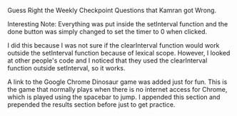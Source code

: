 Guess Right the Weekly Checkpoint Questions that Kamran got Wrong.

Interesting Note:  Everything was put inside the setInterval function 
and the done button was simply changed to set the timer to 0 when clicked.

I did this because I was not sure if the clearInterval function would work 
outside the setInterval function because of lexical scope.  However, I looked 
at other people's code and I noticed that they used the clearInterval function
outside setInterval, so it works.

A link to the Google Chrome Dinosaur game was added just for fun.  This is the game 
that normally plays when there is no internet access for Chrome, which is 
played using the spacebar to jump.   I appended this section and prepended the results
section before just to get practice.



